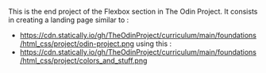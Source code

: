 This is the end project of the Flexbox section in The Odin Project.
It consists in creating a landing page similar to :
- https://cdn.statically.io/gh/TheOdinProject/curriculum/main/foundations/html_css/project/odin-project.png
using this :
- https://cdn.statically.io/gh/TheOdinProject/curriculum/main/foundations/html_css/project/colors_and_stuff.png

